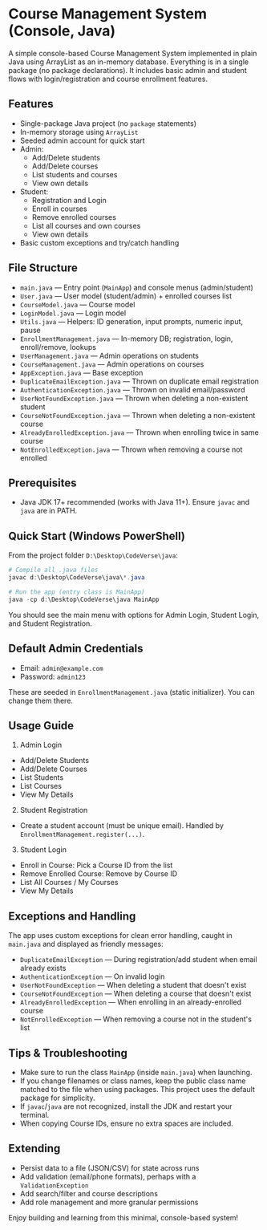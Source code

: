 # Course Management System (Console, Java)

A simple console-based Course Management System implemented in plain Java using ArrayList as an in-memory database. Everything is in a single package (no package declarations). It includes basic admin and student flows with login/registration and course enrollment features.

## Features

- Single-package Java project (no `package` statements)
- In-memory storage using `ArrayList`
- Seeded admin account for quick start
- Admin:
  - Add/Delete students
  - Add/Delete courses
  - List students and courses
  - View own details
- Student:
  - Registration and Login
  - Enroll in courses
  - Remove enrolled courses
  - List all courses and own courses
  - View own details
- Basic custom exceptions and try/catch handling

## File Structure

- `main.java` — Entry point (`MainApp`) and console menus (admin/student)
- `User.java` — User model (student/admin) + enrolled courses list
- `CourseModel.java` — Course model
- `LoginModel.java` — Login model
- `Utils.java` — Helpers: ID generation, input prompts, numeric input, pause
- `EnrollmentManagement.java` — In-memory DB; registration, login, enroll/remove, lookups
- `UserManagement.java` — Admin operations on students
- `CourseManagement.java` — Admin operations on courses
- `AppException.java` — Base exception
- `DuplicateEmailException.java` — Thrown on duplicate email registration
- `AuthenticationException.java` — Thrown on invalid email/password
- `UserNotFoundException.java` — Thrown when deleting a non-existent student
- `CourseNotFoundException.java` — Thrown when deleting a non-existent course
- `AlreadyEnrolledException.java` — Thrown when enrolling twice in same course
- `NotEnrolledException.java` — Thrown when removing a course not enrolled

## Prerequisites

- Java JDK 17+ recommended (works with Java 11+). Ensure `javac` and `java` are in PATH.

## Quick Start (Windows PowerShell)

From the project folder `D:\Desktop\CodeVerse\java`:

```powershell
# Compile all .java files
javac d:\Desktop\CodeVerse\java\*.java

# Run the app (entry class is MainApp)
java -cp d:\Desktop\CodeVerse\java MainApp
```

You should see the main menu with options for Admin Login, Student Login, and Student Registration.

## Default Admin Credentials

- Email: `admin@example.com`
- Password: `admin123`

These are seeded in `EnrollmentManagement.java` (static initializer). You can change them there.

## Usage Guide

1) Admin Login
- Add/Delete Students
- Add/Delete Courses
- List Students
- List Courses
- View My Details

2) Student Registration
- Create a student account (must be unique email). Handled by `EnrollmentManagement.register(...)`.

3) Student Login
- Enroll in Course: Pick a Course ID from the list
- Remove Enrolled Course: Remove by Course ID
- List All Courses / My Courses
- View My Details

## Exceptions and Handling

The app uses custom exceptions for clean error handling, caught in `main.java` and displayed as friendly messages:
- `DuplicateEmailException` — During registration/add student when email already exists
- `AuthenticationException` — On invalid login
- `UserNotFoundException` — When deleting a student that doesn't exist
- `CourseNotFoundException` — When deleting a course that doesn't exist
- `AlreadyEnrolledException` — When enrolling in an already-enrolled course
- `NotEnrolledException` — When removing a course not in the student's list

## Tips & Troubleshooting

- Make sure to run the class `MainApp` (inside `main.java`) when launching.
- If you change filenames or class names, keep the public class name matched to the file when using packages. This project uses the default package for simplicity.
- If `javac`/`java` are not recognized, install the JDK and restart your terminal.
- When copying Course IDs, ensure no extra spaces are included.

## Extending

- Persist data to a file (JSON/CSV) for state across runs
- Add validation (email/phone formats), perhaps with a `ValidationException`
- Add search/filter and course descriptions
- Add role management and more granular permissions

Enjoy building and learning from this minimal, console-based system!
